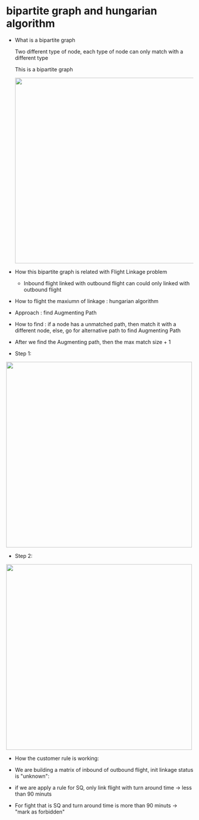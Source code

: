 # bipartite graph and hungarian algorithm

- What is a bipartite graph
  
  Two different type of node, each type of node can only match with a different type
  
  This is a bipartite graph
  
  
  <img src="https://raw.githubusercontent.com/zeyao/TechNotes/master/Document/hungarian%20algorithm%201.jpg" style="height:500px" />
  
- How this bipartite graph is related with Flight Linkage problem

  - Inbound flight linked with outbound flight can could only linked with outbound flight

  
  
- How to flight the maxiumn of linkage : hungarian algorithm

 - Approach : find Augmenting Path
 - How to find : if a node has a unmatched path, then match it with a different node, else, go for alternative path to find Augmenting Path
 - After we find the Augmenting path, then the max match size + 1
 
 - Step 1:
 <img src="https://raw.githubusercontent.com/zeyao/TechNotes/master/Document/hungarian%20algorithm%202.jpg" style="height:500px" />
 
 - Step 2:
 <img src="https://raw.githubusercontent.com/zeyao/TechNotes/master/Document/hungarian%20algorithm%203.jpg" style="height:500px" />
 
 
- How the customer rule is working:

 - We are building a matrix of inbound of outbound flight, init linkage status is "unknown":
 - if we are apply a rule for SQ, only link flight with turn around time -> less than 90 minuts
 - For fight that is SQ and turn around time is more than 90 minuts -> "mark as forbidden"

